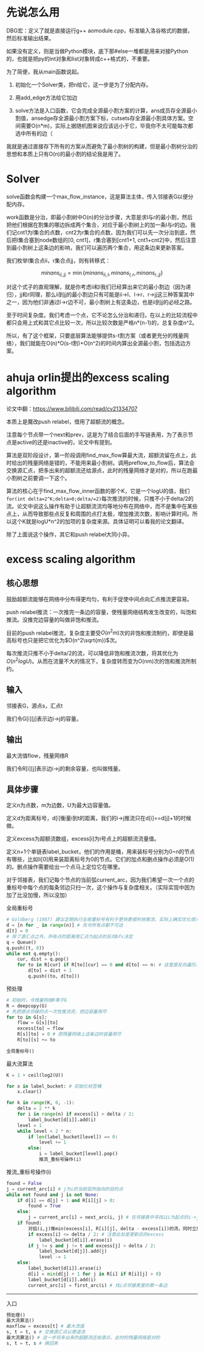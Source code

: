 # 先说怎么用

DBG宏：定义了就是直接运行g++ aomodule.cpp，标准输入洛谷格式的数据，然后标准输出结果。

如果没有定义，则是当做Python模块，底下那#else一堆都是用来对接Python的，也就是把py的int对象和list对象转成c++格式的，不重要。

为了简便，我从main函数说起。

1. 初始化一个Solver类，把n给它，这一步是为了分配内存。

2. 用add_edge方法给它加边

3. solve方法是入口函数，它会完成全源最小割方案的计算，ans成员存全源最小割值，ansedge存全源最小割方案下标，cutsets存全源最小割具体方案。空间需要O(n*m)，实际上据随机图来说应该远小于它，毕竟你不太可能每次都选中所有的边（

我就是通过直接存下所有的方案从而避免了最小割树的构建，但是最小割树分治的思想和本质上只有O(n)的最小割的结论我是用了。

# Solver

solve函数会构建一个max_flow_instance，这是算法主体，传入邻接表G以便分配内存。

work函数是分治，即最小割树中O(n)的分治步骤，大意是求l与r的最小割，然后把他们根据在割集的哪边拆成两个集合，对应于最小割树上的加一条l与r的边。我们记cnt1为l集合的点数，cnt2为r集合的点数，因为我们可以先一次分治到底，然后把l集合塞到node数组的[0, cnt1]，r集合塞到[cnt1+1, cnt1+cnt2]中，然后注意到最小割树上这条边的影响，我们可以遍历两个集合，用这条边来更新答案。

我们枚举l集合点ii，r集合点jj，则有转移式：

$$
minans_{ii,jj} = \min\{minans_{ii,l}, minans_{l,r}, minans_{r, jj} \}
$$

对这个式子的直观理解，就是你考虑ii和l我们已经算出来它的最小割边（因为递归），jj和r同理，那么ii到jj的最小割边只有可能是ii->l、l->r、r->jj这三种答案其中之一，因为他们非通过l->r边不可，最小割树上有这条边，也是ii到jj的必经之路。

至于时间复杂度。我们考虑一个点，它不论怎么分治和递归，在以上的比较流程中都只会用上式和其它点比较一次，所以比较次数是严格n*(n-1)的，总复杂度n^2。

所以，有了这个框架，只要底层算法能够提供s-t割方案（或者更充分的残量网络），我们就能在O(n)*O(s-t割)+O(n^2)的时间内算出全源最小割，包括选边方案。

# ahuja orlin提出的excess scaling algorithm

论文中翻：https://www.bilibili.com/read/cv21334707

本质上是魔改push relabel，借用了超额流的概念。

注意每个节点带一个next和prev，这是为了结合后面的手写链表用，为了表示节点是active的还是inactive的，论文中有提到。

算法是双阶段设计，第一阶段调用find_max_flow算最大流，超额流留在点上，此时给出的残量网络是错的，不能用来最小割树。调用preflow_to_flow后，算法会交换源汇点，把多出来的超额流还给源点，此时的残量网络才是对的，所以在跑最小割树之前要调一下这个。

算法的核心在于find_max_flow_inner函数的那个K，它是一个logU的值，我们`for(int delta=2^K;delta>0;delta/=2)`每次推流的时候，只推不小于delta/2的流。论文中说这么操作有助于让超额流流均等地分布在网络中，而不是集中在某些点上，从而导致那些点反复和周围的点打太极，增加推流次数，影响计算时间。所以这个K就是logU*n^2的加项的复杂度来源。具体证明可以看我的论文翻译。

除了上面说这个操作，其它和push relabel大同小异。

# excess scaling algorithm

## 核心思想

鼓励超额流能够在网络中分布得更均匀，有利于促使中间点向汇点推流更容易。

push relabel推流：一次推完一条边的容量，使残量网络结构发生改变的，叫饱和推流。没推完边容量的叫做非饱和推流。

目前的push relabel推流，复杂度主要受$O(n^2m)$次的非饱和推流制约，即使是最高标号也只是把它优化为$O(n^2\sqrt{m})$次。

每次推流只推不小于delta/2的流，可以降低非饱和推流次数，将其优化为$O(n^2logU)$。从而在流量不大的情况下，复杂度转而变为O(nm)次的饱和推流所制约。

## 输入

邻接表G，源点s，汇点t

我们令G[i][j]表示边i->j的容量。

## 输出

最大流值flow，残量网络R

我们令R[i][j]表示边i->j的剩余容量，也叫做残量。

## 具体步骤

定义n为点数，m为边数，U为最大边容量值。

定义d为距离标号，d[i]衡量i到t的距离，我们的i->j推流只在d[i]==d[j]+1的时候做。

定义excess为超额流数组，excess[i]为i号点上的超额流流量值。

定义n+1个单链表label_bucket，他们的作用是桶，用来装标号分别为0~n的节点有哪些，比如li[0]用来装距离标号为0的节点。它们的加点和删点操作必须是O(1)的。删点操作需要给出一个点马上定位它在哪里。

对于邻接表，我们记每个节点的当前弧current_arc，因为我们希望一次一个点的重标号中每个点的每条邻边只扫一次，这个操作与复杂度相关。（实际实现中因为加了比没加慢，所以没加）

全局重标号
```python
# Goldberg (1987) 建议定期执行全局重标号有利于更快更顺利地推流，实际上确实优化很大，但与复杂度不相关。所以本示例代码中只在预处理中做一次
d = [n for _ in range(n)] # 先令所有点都不可达
d[t] = 0
# 除了源汇点之外，所有点的距离用汇点为起点的反向bfs决定
q = Queue()
q.push((t, 0))
while not q.empty():
    cur, dist = q.pop()
    for to in R[cur] if R[to][cur] == 0 and d[to] == n: # 这里是反向遍历，判断反边上还有没有容量
        d[to] = dist + 1
        q.push((to, d[to]))
```


预处理
```python
# 初始时，令残量网络R等于G
R = deepcopy(G)
# 先把源点邻接的点一次性推流完，把边容量用尽
for to in G[s]:
    flow = G[s][to]
    excess[to] = flow
    R[s][to] = 0 # 把残量网络上这条边的容量用尽
    R[to][s] += to
    
全局重标号()

```

最大流算法
```python
K = 1 + ceil(log2(U))

for x in label_bucket: # 初始化标签桶
    x.clear()

for k in range(K, 0, -1):
    delta = 2 ** k
    for i in range(n) if excess[i] > delta / 2:
        label_bucket[d[i]].add(i)
    level = 1
    while level < 2 * n:
        if len(label_bucket[level]) == 0:
            level += 1
        else:
            i = label_bucket[level].pop()
            推流_重标号操作(i)
```

推流_重标号操作(i)
```python
found = False
j = current_arc[i] # j为i的当前弧所指向的目的点
while not found and j is not None:
    if d[i] == d[j] + 1 and R[i][j] > 0:
        found = True
    else:
        j = current_arc[i] = next_arc(i, j) # 在邻接表中寻找以i为起点的i->j边的下一条边，如果没这条边则返回一个None，这个操作必须是O(1)的，与邻接表的具体实现有关，这里不给出具体代码
    if found:
        对弧(i,j)推min(excess[i], R[i][j], delta - excess[i])的流，同时立刻更新残量网络
        if excess[i] <= delta / 2: # 注意此处是更新后的excess
            label_bucket[d[i]].erase(i)
        if j != s and j != t and excess[j] > delta / 2:
            label_bucket[d[j]].add(j)
            level -= 1
    else:
        label_bucket[d[i]].erase(i)
        d[i] = min(d[j] + 1 for j in R[i] if R[i][j] > 0)
        label_bucket[d[i]].add(i)
        current_arc[i] = first_arc(i) # 找i点邻接表里的第一条边
```

------

入口
```python
预处理()
最大流算法()
maxflow = excess[t] # 最大流值
s, t = t, s # 交换源汇点以便退流
最大流算法() # 这一步将多出来的超额流还给源点，此时的残量网络是对的
s, t = t, s # 换回来
```




